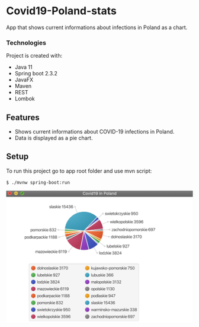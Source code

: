# Covid19-Poland-stats
App that shows current informations about infections in Poland as a chart.

### Technologies
Project is created with:
* Java 11
* Spring boot 2.3.2
* JavaFX
* Maven
* REST
* Lombok

## Features

  - Shows current informations about COVID-19 infections in Poland.
  - Data is displayed as a pie chart.

## Setup

To run this project go to app root folder and use mvn script:

```sh
$ ./mvnw spring-boot:run
```

![Chart example](./images/chart.png)
